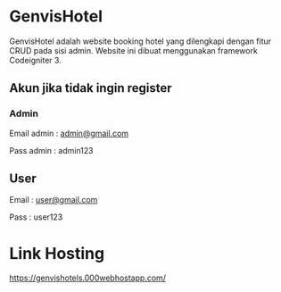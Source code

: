 # GenvisHotel

GenvisHotel adalah website booking hotel yang dilengkapi dengan fitur CRUD pada sisi admin. Website ini dibuat menggunakan framework Codeigniter 3.

## Akun jika tidak ingin register
### Admin
Email admin : admin@gmail.com

Pass admin : admin123

## User
Email : user@gmail.com

Pass : user123

# Link Hosting
https://genvishotels.000webhostapp.com/
